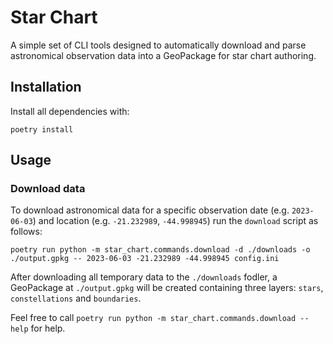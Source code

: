 # Star Chart

A simple set of CLI tools designed to automatically download and parse astronomical observation data into a GeoPackage for star chart authoring.

## Installation

Install all dependencies with:

```
poetry install
```

## Usage

### Download data

To download astronomical data for a specific observation date (e.g. `2023-06-03`) and location (e.g. `-21.232989`, `-44.998945`) run the `download` script as follows:

```
poetry run python -m star_chart.commands.download -d ./downloads -o ./output.gpkg -- 2023-06-03 -21.232989 -44.998945 config.ini
```

After downloading all temporary data to the `./downloads` fodler, a GeoPackage at `./output.gpkg` will be created containing three layers: `stars`, `constellations` and `boundaries`.

Feel free to call `poetry run python -m star_chart.commands.download --help` for help.
